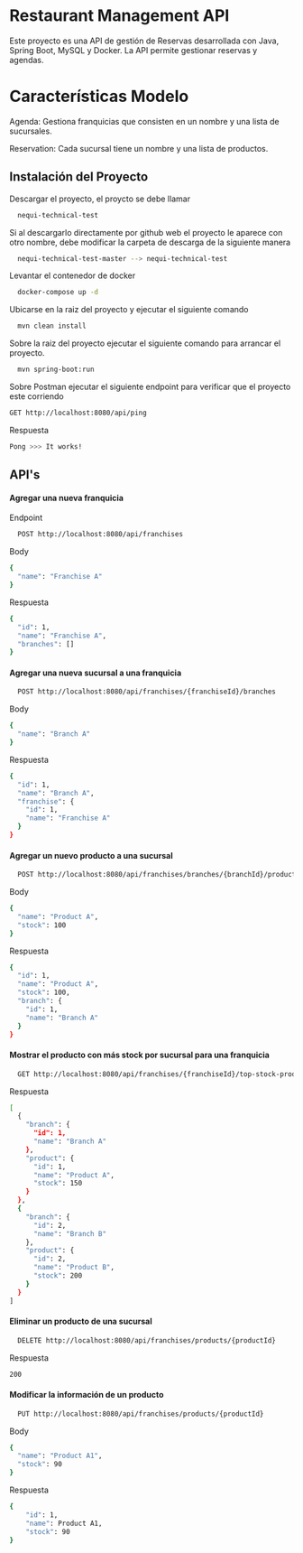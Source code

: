 
# Restaurant Management API

Este proyecto es una API de gestión de Reservas desarrollada con Java, Spring Boot, MySQL y Docker. La API permite gestionar reservas y agendas.

# Características Modelo

Agenda: Gestiona franquicias que consisten en un nombre y una lista de sucursales.

Reservation: Cada sucursal tiene un nombre y una lista de productos.





## Instalación del Proyecto

Descargar el proyecto, el proycto se debe llamar

```bash
  nequi-technical-test
```

Si al descargarlo directamente por github web el proyecto le aparece con otro nombre, debe modificar la carpeta de descarga de la siguiente manera

```bash
  nequi-technical-test-master --> nequi-technical-test
```

Levantar el contenedor de docker

```bash
  docker-compose up -d
```

Ubicarse en la raiz del proyecto y ejecutar el siguiente comando

```bash
  mvn clean install
```

Sobre la raiz del proyecto ejecutar el siguiente comando para arrancar el proyecto.

```bash
  mvn spring-boot:run 
```

Sobre Postman ejecutar el siguiente endpoint para verificar que el proyecto este corriendo

```bash
GET http://localhost:8080/api/ping

```

Respuesta
```bash
Pong >>> It works!
```
    
## API's

#### Agregar una nueva franquicia

Endpoint
```bash
  POST http://localhost:8080/api/franchises

```
Body
```bash
{
  "name": "Franchise A"
}

```
Respuesta
```bash
{
  "id": 1,
  "name": "Franchise A",
  "branches": []
}

```
#### Agregar una nueva sucursal a una franquicia

```bash
  POST http://localhost:8080/api/franchises/{franchiseId}/branches
```
Body
```bash
{
  "name": "Branch A"
}

```
Respuesta
```bash
{
  "id": 1,
  "name": "Branch A",
  "franchise": {
    "id": 1,
    "name": "Franchise A"
  }
}
```

#### Agregar un nuevo producto a una sucursal

```bash
  POST http://localhost:8080/api/franchises/branches/{branchId}/products
```
Body
```bash
{
  "name": "Product A",
  "stock": 100
}

```
Respuesta
```bash
{
  "id": 1,
  "name": "Product A",
  "stock": 100,
  "branch": {
    "id": 1,
    "name": "Branch A"
  }
}
```

#### Mostrar el producto con más stock por sucursal para una franquicia

```bash
  GET http://localhost:8080/api/franchises/{franchiseId}/top-stock-products
```

Respuesta
```bash
[
  {
    "branch": {
      "id": 1,
      "name": "Branch A"
    },
    "product": {
      "id": 1,
      "name": "Product A",
      "stock": 150
    }
  },
  {
    "branch": {
      "id": 2,
      "name": "Branch B"
    },
    "product": {
      "id": 2,
      "name": "Product B",
      "stock": 200
    }
  }
]
```

#### Eliminar un producto de una sucursal

```bash
  DELETE http://localhost:8080/api/franchises/products/{productId}
```

Respuesta
```bash
200
```

#### Modificar la información de un producto
```bash
  PUT http://localhost:8080/api/franchises/products/{productId}
```

Body
```bash
{
  "name": "Product A1",
  "stock": 90
}

```
Respuesta
```bash
{
    "id": 1,
    "name": Product A1,
    "stock": 90
}
```



